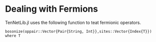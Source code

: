 # Dealing with Fermions

TenNetLib.jl uses the following function to teat fermionic operators.

```@docs
bosonize(oppair::Vector{Pair{String, Int}},sites::Vector{Index{T}}) where T
```
